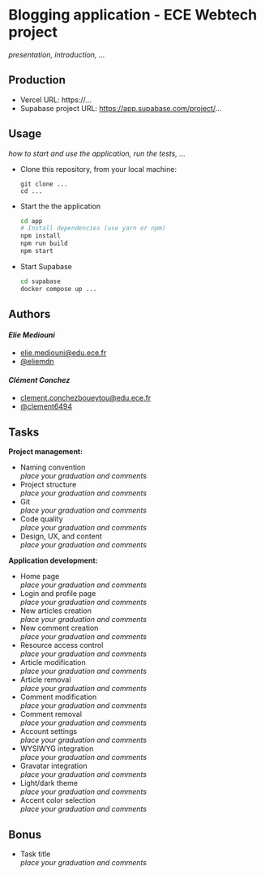 # Blogging application - ECE Webtech project

*presentation, introduction, ...*

## Production 

- Vercel URL: https://...
- Supabase project URL: https://app.supabase.com/project/...

## Usage

*how to start and use the application, run the tests, ...*

* Clone this repository, from your local machine:
  ```
  git clone ...
  cd ...
  ```
* Start the the application
  ```bash
  cd app
  # Install dependencies (use yarn or npm)
  npm install
  npm run build
  npm start
  ```
* Start Supabase
  ```bash
  cd supabase
  docker compose up ...
  ```

## Authors


   #### *Elie Mediouni*
   - [elie.mediouni@edu.ece.fr][link-edu-elie] 
   - [@eliemdn][link-elie]
   #### *Clément Conchez*
   - [clement.conchezboueytou@edu.ece.fr][link-edu-clement] 
   - [@clement6494][link-clement]



[link-edu-elie]: elie.mediouni@edu.ece.fr
[link-edu-clement]: clement.conchezboueytou@edu.ece.fr
[link-elie]: https://github.com/eliemdn
[link-clement]: https://github.com/clement6494
## Tasks
  
**Project management:**

* Naming convention   
  *place your graduation and comments*
* Project structure   
  *place your graduation and comments*
* Git   
  *place your graduation and comments*
* Code quality   
  *place your graduation and comments*
* Design, UX, and content   
  *place your graduation and comments*

**Application development:**

* Home page   
  *place your graduation and comments*
* Login and profile page   
  *place your graduation and comments*
* New articles creation   
  *place your graduation and comments*
* New comment creation   
  *place your graduation and comments*
* Resource access control   
  *place your graduation and comments*
* Article modification   
  *place your graduation and comments*
* Article removal   
  *place your graduation and comments*
* Comment modification   
  *place your graduation and comments*
* Comment removal   
  *place your graduation and comments*
* Account settings   
  *place your graduation and comments*
* WYSIWYG integration   
  *place your graduation and comments*
* Gravatar integration   
  *place your graduation and comments*
* Light/dark theme   
  *place your graduation and comments*
* Accent color selection   
  *place your graduation and comments*

## Bonus

* Task title   
  *place your graduation and comments*

